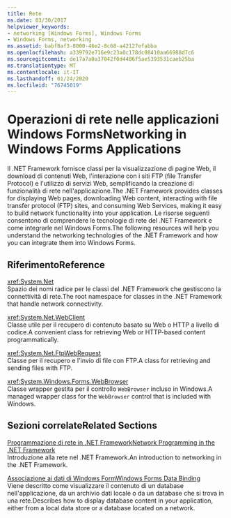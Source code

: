 ```yaml
---
title: Rete
ms.date: 03/30/2017
helpviewer_keywords:
- networking [Windows Forms], Windows Forms
- Windows Forms, networking
ms.assetid: babf8af3-8000-46e2-8c68-a42127efabba
ms.openlocfilehash: a339792e716e9c23a0c178dc08410aa66988d7c6
ms.sourcegitcommit: de17a7a0a37042f0d4406f5ae5393531caeb25ba
ms.translationtype: MT
ms.contentlocale: it-IT
ms.lasthandoff: 01/24/2020
ms.locfileid: "76745019"
---
```

# <a name="networking-in-windows-forms-applications"></a><span data-ttu-id="1798f-102">Operazioni di rete nelle applicazioni Windows Forms</span><span class="sxs-lookup"><span data-stu-id="1798f-102">Networking in Windows Forms Applications</span></span>
<span data-ttu-id="1798f-103">Il .NET Framework fornisce classi per la visualizzazione di pagine Web, il download di contenuti Web, l'interazione con i siti FTP (file Transfer Protocol) e l'utilizzo di servizi Web, semplificando la creazione di funzionalità di rete nell'applicazione.</span><span class="sxs-lookup"><span data-stu-id="1798f-103">The .NET Framework provides classes for displaying Web pages, downloading Web content, interacting with file transfer protocol (FTP) sites, and consuming Web Services, making it easy to build network functionality into your application.</span></span> <span data-ttu-id="1798f-104">Le risorse seguenti consentono di comprendere le tecnologie di rete del .NET Framework e come integrarle nel Windows Forms.</span><span class="sxs-lookup"><span data-stu-id="1798f-104">The following resources will help you understand the networking technologies of the .NET Framework and how you can integrate them into Windows Forms.</span></span>  
  
## <a name="reference"></a><span data-ttu-id="1798f-105">Riferimento</span><span class="sxs-lookup"><span data-stu-id="1798f-105">Reference</span></span>  
 <xref:System.Net>  
 <span data-ttu-id="1798f-106">Spazio dei nomi radice per le classi del .NET Framework che gestiscono la connettività di rete.</span><span class="sxs-lookup"><span data-stu-id="1798f-106">The root namespace for classes in the .NET Framework that handle network connectivity.</span></span>  
  
 <xref:System.Net.WebClient>  
 <span data-ttu-id="1798f-107">Classe utile per il recupero di contenuto basato su Web o HTTP a livello di codice.</span><span class="sxs-lookup"><span data-stu-id="1798f-107">A convenient class for retrieving Web or HTTP-based content programmatically.</span></span>  
  
 <xref:System.Net.FtpWebRequest>  
 <span data-ttu-id="1798f-108">Classe per il recupero e l'invio di file con FTP.</span><span class="sxs-lookup"><span data-stu-id="1798f-108">A class for retrieving and sending files with FTP.</span></span>  
  
 <xref:System.Windows.Forms.WebBrowser>  
 <span data-ttu-id="1798f-109">Classe wrapper gestita per il controllo `WebBrowser` incluso in Windows.</span><span class="sxs-lookup"><span data-stu-id="1798f-109">A managed wrapper class for the `WebBrowser` control that is included with Windows.</span></span>  
  
## <a name="related-sections"></a><span data-ttu-id="1798f-110">Sezioni correlate</span><span class="sxs-lookup"><span data-stu-id="1798f-110">Related Sections</span></span>  
 [<span data-ttu-id="1798f-111">Programmazione di rete in .NET Framework</span><span class="sxs-lookup"><span data-stu-id="1798f-111">Network Programming in the .NET Framework</span></span>](../../network-programming/index.md)  
 <span data-ttu-id="1798f-112">Introduzione alla rete nel .NET Framework.</span><span class="sxs-lookup"><span data-stu-id="1798f-112">An introduction to networking in the .NET Framework.</span></span>  
  
 [<span data-ttu-id="1798f-113">Associazione ai dati di Windows Form</span><span class="sxs-lookup"><span data-stu-id="1798f-113">Windows Forms Data Binding</span></span>](../windows-forms-data-binding.md)  
 <span data-ttu-id="1798f-114">Viene descritto come visualizzare il contenuto di un database nell'applicazione, da un archivio dati locale o da un database che si trova in una rete.</span><span class="sxs-lookup"><span data-stu-id="1798f-114">Describes how to display database content in your application, either from a local data store or a database located on a network.</span></span>
